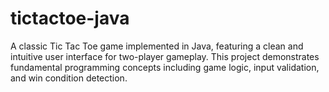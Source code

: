 # tictactoe-java
A classic Tic Tac Toe game implemented in Java, featuring a clean and intuitive user interface for two-player gameplay. This project demonstrates fundamental programming concepts including game logic, input validation, and win condition detection.
